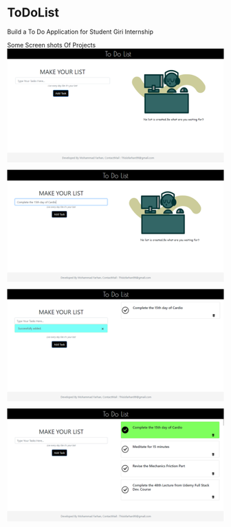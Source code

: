 # ToDoList
Build a To Do Application for Student Giri Internship

Some Screen shots Of Projects
![GitHub Logo](scrsht/1.png)

![GitHub Logo](scrsht/2.png)

![GitHub Logo](scrsht/3.png)

![GitHub Logo](scrsht/4.png)
